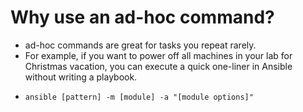 # Why use an ad-hoc command?
- ad-hoc commands are great for tasks you repeat rarely.
- For example, if you want to power off all machines in your lab for Christmas vacation, you can execute a quick one-liner in Ansible without writing a playbook.
- ```ansible
  ansible [pattern] -m [module] -a "[module options]"
  ```
  
